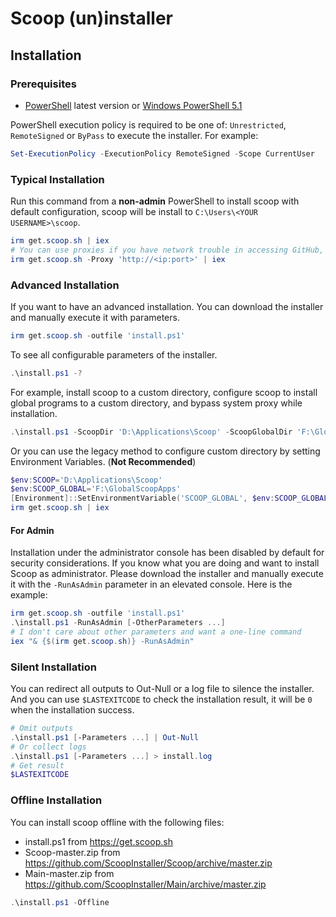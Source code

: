 # Scoop (un)installer

## Installation

### Prerequisites

- [PowerShell](https://aka.ms/powershell) latest version or [Windows PowerShell 5.1](https://aka.ms/wmf5download)

PowerShell execution policy is required to be one of: `Unrestricted`, `RemoteSigned` or `ByPass` to execute the installer. For example:

```powershell
Set-ExecutionPolicy -ExecutionPolicy RemoteSigned -Scope CurrentUser
```

### Typical Installation

Run this command from a **non-admin** PowerShell to install scoop with default configuration,
scoop will be install to `C:\Users\<YOUR USERNAME>\scoop`.

```powershell
irm get.scoop.sh | iex
# You can use proxies if you have network trouble in accessing GitHub, e.g.
irm get.scoop.sh -Proxy 'http://<ip:port>' | iex
```

### Advanced Installation

If you want to have an advanced installation. You can download the installer and manually execute it with parameters.

```powershell
irm get.scoop.sh -outfile 'install.ps1'
```

To see all configurable parameters of the installer.

```powershell
.\install.ps1 -?
```

For example, install scoop to a custom directory, configure scoop to install
global programs to a custom directory, and bypass system proxy while installation.

```powershell
.\install.ps1 -ScoopDir 'D:\Applications\Scoop' -ScoopGlobalDir 'F:\GlobalScoopApps' -NoProxy
```

Or you can use the legacy method to configure custom directory by setting Environment Variables. (**Not Recommended**)

```powershell
$env:SCOOP='D:\Applications\Scoop'
$env:SCOOP_GLOBAL='F:\GlobalScoopApps'
[Environment]::SetEnvironmentVariable('SCOOP_GLOBAL', $env:SCOOP_GLOBAL, 'Machine')
irm get.scoop.sh | iex
```

#### For Admin

Installation under the administrator console has been disabled by default for security considerations. If you know what you are doing and want to install Scoop as administrator. Please download the installer and manually execute it with the `-RunAsAdmin` parameter in an elevated console. Here is the example:

```powershell
irm get.scoop.sh -outfile 'install.ps1'
.\install.ps1 -RunAsAdmin [-OtherParameters ...]
# I don't care about other parameters and want a one-line command
iex "& {$(irm get.scoop.sh)} -RunAsAdmin"
```

### Silent Installation

You can redirect all outputs to Out-Null or a log file to silence the installer. And you can use `$LASTEXITCODE` to check the installation result, it will be `0` when the installation success.

```powershell
# Omit outputs
.\install.ps1 [-Parameters ...] | Out-Null
# Or collect logs
.\install.ps1 [-Parameters ...] > install.log
# Get result
$LASTEXITCODE
```

### Offline Installation

You can install scoop offline with the following files:
- install.ps1 from https://get.scoop.sh
- Scoop-master.zip from https://github.com/ScoopInstaller/Scoop/archive/master.zip
- Main-master.zip from https://github.com/ScoopInstaller/Main/archive/master.zip

```powershell
.\install.ps1 -Offline
```
